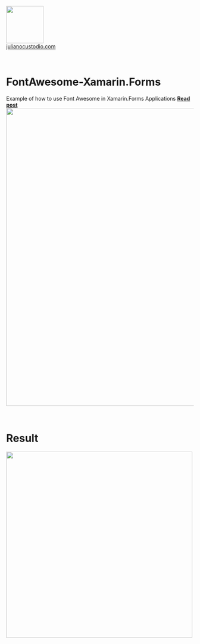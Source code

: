 


  <a href="http://julianocustodio.com" target="_blank"><image width="100px" src="https://julianocustodiosite.files.wordpress.com/2017/02/cropped-logojuliano.png?w=300&h=300&crop=1"/></a>
 <br/><a href="http://julianocustodio.com">julianocustodio.com</a>

 
<br/>


# FontAwesome-Xamarin.Forms
Example of how to use Font Awesome in Xamarin.Forms Applications
<a href="https://julianocustodio.com/2018/06/16/fontawesome/" target="_blank"><b> Read post</b></a></br> 
<a href="https://julianocustodio.com/2018/06/16/fontawesome/">
<image width="800px" src="https://julianocustodiosite.files.wordpress.com/2018/06/wallfont.png?w=768"/></a>

<br/>


# Result
<p>
  <image height="500px"src="https://julianocustodiosite.files.wordpress.com/2018/06/screenshot-1529116872089.jpg?w=400&h=633"/>  
</p>




